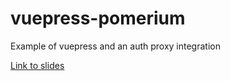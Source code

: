 # vuepress-pomerium
Example of vuepress and an auth proxy integration

[Link to slides](https://docs.google.com/presentation/d/1aCbO2BSjGgiqFfb4IA_-rgT6uQZdYq9Whg2IbTx-xFU/edit?usp=sharing)
